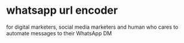 # whatsapp url encoder

for digital marketers, social media marketers and human who cares to automate messages to their WhatsApp DM
